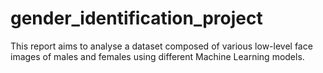 # gender_identification_project
This report aims to analyse a dataset composed of various low-level face images of males and females using different Machine Learning models.
